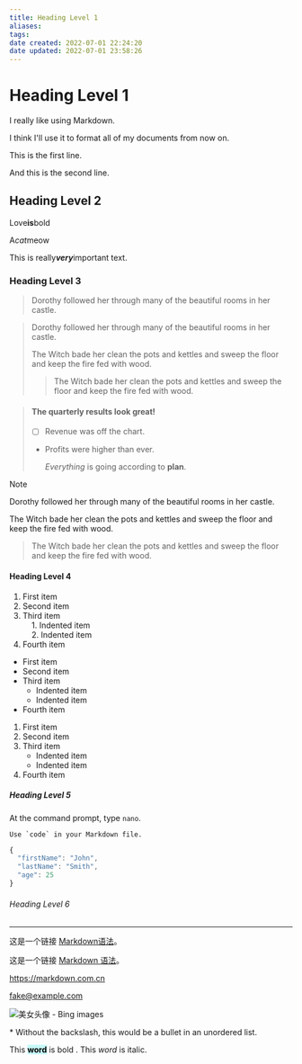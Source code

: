 ```yaml
---
title: Heading Level 1
aliases: 
tags: 
date created: 2022-07-01 22:24:20
date updated: 2022-07-01 23:58:26
---
```


# Heading Level 1

I really like using Markdown.  

I think I'll use it to format all of my documents from now on.

This is the first line.    

And this is the second line.

## Heading Level 2

Love**is**bold

A*cat*meow

This is really***very***important text.

### Heading Level 3

> Dorothy followed her through many of the beautiful rooms in her castle.

> Dorothy followed her through many of the beautiful rooms in her castle.
>
> The Witch bade her clean the pots and kettles and sweep the floor and keep the fire fed with wood.
>
> > The Witch bade her clean the pots and kettles and sweep the floor and keep the fire fed with wood.

> #### The quarterly results look great!
>
> - [ ] Revenue was off the chart.
>
> - Profits were higher than ever.
>
>   *Everything* is going according to **plan**.

> [!note]
> Dorothy followed her through many of the beautiful rooms in her castle.
>
> The Witch bade her clean the pots and kettles and sweep the floor and keep the fire fed with wood.
>
> > The Witch bade her clean the pots and kettles and sweep the floor and keep the fire fed with wood.

#### Heading Level 4

1. First item  
2. Second item  
3. Third item  
       1. Indented item  
       2. Indented item  
4. Fourth item
- First item  
- Second item  
- Third item  
  - Indented item
  - Indented item
- Fourth item
1. First item
2. Second item
3. Third item
   - Indented item
   - Indented item
4. Fourth item

##### Heading Level 5

At the command prompt, type `nano`.

``Use `code` in your Markdown file.``

```javascript
{
  "firstName": "John",
  "lastName": "Smith",
  "age": 25
}
```

###### Heading Level 6

---

这是一个链接 [Markdown语法](https://markdown.com.cn)。

这是一个链接 [Markdown 语法](https://markdown.com.cn "最好的 markdown 教程")。

<https://markdown.com.cn>

<fake@example.com>

![美女头像 - Bing images](https://p.qqan.com/up/2020-8/15985907552872999.jpg)

\* Without the backslash, this would be a bullet in an unordered list.

This <mark style="background: #ABF7F7A6;">**word**</mark> is bold . This <em>word</em> is italic.
